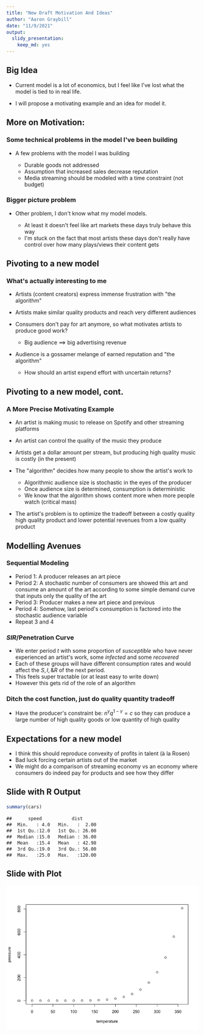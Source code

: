 ```yaml
---
title: "New Draft Motivation And Ideas"
author: "Aaron Graybill"
date: "11/9/2021"
output: 
  slidy_presentation: 
    keep_md: yes
---
```




## Big Idea

-   Current model is a lot of economics, but I feel like I've lost what the model is tied to in real life.

-   I will propose a motivating example and an idea for model it.

## More on Motivation:

### Some technical problems in the model I've been building

-   A few problems with the model I was building

    -   Durable goods not addressed
    -   Assumption that increased sales decrease reputation
    -   Media streaming should be modeled with a time constraint (not budget)

### Bigger picture problem

-   Other problem, I don't know what my model models.

    -   At least it doesn't feel like art markets these days truly behave this way
    -   I'm stuck on the fact that most artists these days don't really have control over how many plays/views their content gets

## Pivoting to a new model

### What's actually interesting to me

-   Artists (content creators) express immense frustration with "the algorithm"

-   Artists make similar quality products and reach very different audiences

-   Consumers don't pay for art anymore, so what motivates artists to produce good work?

    -   Big audience $\implies$ big advertising revenue

-   Audience is a gossamer melange of earned reputation and "the algorithm"

    -   How should an artist expend effort with uncertain returns?

## Pivoting to a new model, cont.

### A More Precise Motivating Example

-   An artist is making music to release on Spotify and other streaming platforms

-   An artist can control the quality of the music they produce

-   Artists get a dollar amount per stream, but producing high quality music is costly (in the present)

-   The "algorithm" decides how many people to show the artist's work to

    -   Algorithmic audience size is stochastic in the eyes of the producer
    -   Once audience size is determined, consumption is deterministic
    -   We know that the algorithm shows content more when more people watch (critical mass)

-   The artist's problem is to optimize the tradeoff between a costly quality high quality product and lower potential revenues from a low quality product

## Modelling Avenues

### Sequential Modeling

-   Period 1: A producer releases an art piece
-   Period 2: A stochastic number of consumers are showed this art and consume an amount of the art according to some simple demand curve that inputs only the quality of the art
-   Period 3: Producer makes a new art piece and previous
-   Period 4: Somehow, last period's consumption is factored into the stochastic audience variable
-   Repeat 3 and 4

### $SIR$/Penetration Curve

-   We enter period $t$ with some proportion of *susceptible* who have never experienced an artist's work, some *infected* and some *recovered*
-   Each of these groups will have different consumption rates and would affect the $S,I, \& R$ of the next period.
-   This feels super tractable (or at least easy to write down)
-   However this gets rid of the role of an algorithm

### Ditch the cost function, just do quality quantity tradeoff

-   Have the producer's constraint be: $n^\gamma q^{1-\gamma}=c$ so they can produce a large number of high quality goods or low quantity of high quality

## Expectations for a new model

-   I think this should reproduce convexity of profits in talent (à la Rosen)
-   Bad luck forcing certain artists out of the market
-   We might do a comparison of streaming economy vs an economy where consumers do indeed pay for products and see how they differ

## Slide with R Output


```r
summary(cars)
```

```
##      speed           dist       
##  Min.   : 4.0   Min.   :  2.00  
##  1st Qu.:12.0   1st Qu.: 26.00  
##  Median :15.0   Median : 36.00  
##  Mean   :15.4   Mean   : 42.98  
##  3rd Qu.:19.0   3rd Qu.: 56.00  
##  Max.   :25.0   Max.   :120.00
```

## Slide with Plot

![](NewProposal_files/figure-slidy/pressure-1.png)<!-- -->
